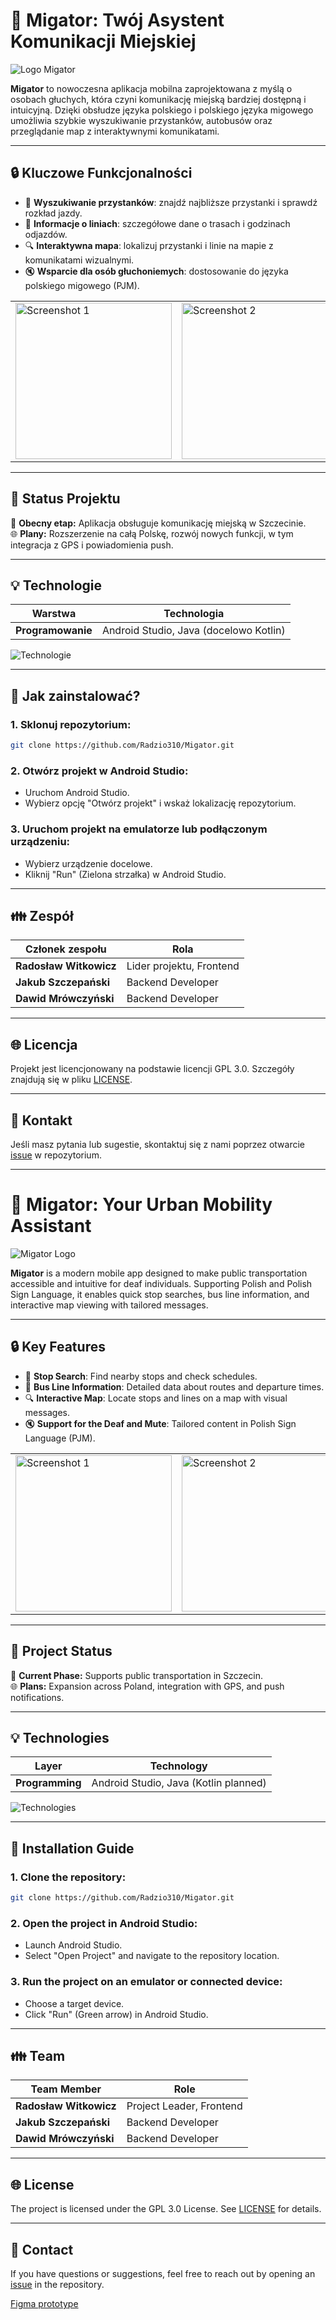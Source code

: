 # 🚀 Migator: Twój Asystent Komunikacji Miejskiej

![Logo Migator](app/src/main/res/drawable/migator_logo.png)

**Migator** to nowoczesna aplikacja mobilna zaprojektowana z myślą o osobach głuchych, która czyni komunikację miejską bardziej dostępną i intuicyjną. Dzięki obsłudze języka polskiego i polskiego języka migowego umożliwia szybkie wyszukiwanie przystanków, autobusów oraz przeglądanie map z interaktywnymi komunikatami.

---

## 🔒 Kluczowe Funkcjonalności

- 🚌 **Wyszukiwanie przystanków**: znajdź najbliższe przystanki i sprawdź rozkład jazdy.
- 📝 **Informacje o liniach**: szczegółowe dane o trasach i godzinach odjazdów.
- 🔍 **Interaktywna mapa**: lokalizuj przystanki i linie na mapie z komunikatami wizualnymi.
- 🔇 **Wsparcie dla osób głuchoniemych**: dostosowanie do języka polskiego migowego (PJM).

<table>
  <tr>
    <td><img src="./assets/demo1.png" alt="Screenshot 1" width="250"/></td>
    <td><img src="./assets/demo2.png" alt="Screenshot 2" width="250"/></td>
    <td><img src="./assets/demo3.png" alt="Screenshot 3" width="250"/></td>
  </tr>
</table>

---

## 🔎 Status Projektu

🔴 **Obecny etap:** Aplikacja obsługuje komunikację miejską w Szczecinie.  
🌐 **Plany:** Rozszerzenie na całą Polskę, rozwój nowych funkcji, w tym integracja z GPS i powiadomienia push.

---

## 💡 Technologie

| Warstwa      | Technologia         |
|--------------|---------------------|
| **Programowanie** | Android Studio, Java (docelowo Kotlin) |

![Technologie](https://img.shields.io/badge/Stack-Android%20Studio%2C%20Java-yellowgreen)

---

## 🔄 Jak zainstalować?

### 1. Sklonuj repozytorium:
```bash
git clone https://github.com/Radzio310/Migator.git
```

### 2. Otwórz projekt w Android Studio:
   - Uruchom Android Studio.
   - Wybierz opcję "Otwórz projekt" i wskaż lokalizację repozytorium.

### 3. Uruchom projekt na emulatorze lub podłączonym urządzeniu:
   - Wybierz urządzenie docelowe.
   - Kliknij "Run" (Zielona strzałka) w Android Studio.

---

## 👪 Zespół

| Członek zespołu      | Rola                         |
|--------------------------|------------------------------|
| **Radosław Witkowicz** | Lider projektu, Frontend     |
| **Jakub Szczepański**   | Backend Developer           |
| **Dawid Mrówczyński**  | Backend Developer           |

---

## 🌐 Licencja

Projekt jest licencjonowany na podstawie licencji GPL 3.0. Szczegóły znajdują się w pliku [LICENSE](./LICENSE).

---

## 🔗 Kontakt

Jeśli masz pytania lub sugestie, skontaktuj się z nami poprzez otwarcie [issue](https://github.com/Radzio310/Migator/issues) w repozytorium.

---

# 🚀 Migator: Your Urban Mobility Assistant

![Migator Logo](app/src/main/res/drawable/migator_logo.png)

**Migator** is a modern mobile app designed to make public transportation accessible and intuitive for deaf individuals. Supporting Polish and Polish Sign Language, it enables quick stop searches, bus line information, and interactive map viewing with tailored messages.

---

## 🔒 Key Features

- 🚌 **Stop Search**: Find nearby stops and check schedules.
- 📝 **Bus Line Information**: Detailed data about routes and departure times.
- 🔍 **Interactive Map**: Locate stops and lines on a map with visual messages.
- 🔇 **Support for the Deaf and Mute**: Tailored content in Polish Sign Language (PJM).

<table>
  <tr>
    <td><img src="./assets/demo1.png" alt="Screenshot 1" width="250"/></td>
    <td><img src="./assets/demo2.png" alt="Screenshot 2" width="250"/></td>
    <td><img src="./assets/demo3.png" alt="Screenshot 3" width="250"/></td>
  </tr>
</table>

---

## 🔎 Project Status

🔴 **Current Phase:** Supports public transportation in Szczecin.  
🌐 **Plans:** Expansion across Poland, integration with GPS, and push notifications.

---

## 💡 Technologies

| Layer         | Technology          |
|---------------|---------------------|
| **Programming** | Android Studio, Java (Kotlin planned) |

![Technologies](https://img.shields.io/badge/Stack-Android%20Studio%2C%20Java-yellowgreen)

---

## 🔄 Installation Guide

### 1. Clone the repository:
```bash
git clone https://github.com/Radzio310/Migator.git
```

### 2. Open the project in Android Studio:
   - Launch Android Studio.
   - Select "Open Project" and navigate to the repository location.

### 3. Run the project on an emulator or connected device:
   - Choose a target device.
   - Click "Run" (Green arrow) in Android Studio.

---

## 👪 Team

| Team Member            | Role                         |
|------------------------|------------------------------|
| **Radosław Witkowicz** | Project Leader, Frontend    |
| **Jakub Szczepański**   | Backend Developer          |
| **Dawid Mrówczyński**  | Backend Developer          |

---

## 🌐 License

The project is licensed under the GPL 3.0 License. See [LICENSE](./LICENSE) for details.

---

## 🔗 Contact

If you have questions or suggestions, feel free to reach out by opening an [issue](https://github.com/Radzio310/Migator/issues) in the repository.



[Figma prototype](https://www.figma.com/design/wLCrypPvu61xB24ifdH7HY/Untitled?node-id=0-1&node-type=canvas&t=cXrW08M15WFF3Ssq-0)
